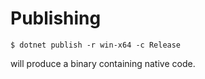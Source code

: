 # Publishing

```shell
$ dotnet publish -r win-x64 -c Release
```

will produce a binary containing native code.
